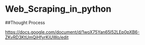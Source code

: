 # Web_Scraping_in_python

##Thought Process

https://docs.google.com/document/d/1woX75Yan65l52LEp0pXB6-ZKvRD3KtUmQiHfyrKiUWo/edit
